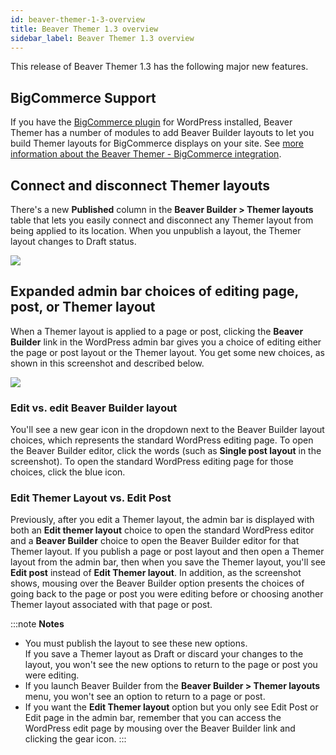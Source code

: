 ```yaml
---
id: beaver-themer-1-3-overview
title: Beaver Themer 1.3 overview
sidebar_label: Beaver Themer 1.3 overview
---
```


This release of Beaver Themer 1.3 has the following major new features.

## BigCommerce Support

If you have the [BigCommerce plugin](https://www.bigcommerce.com/essentials/wordpress-ecommerce-plugin/) for WordPress installed, Beaver Themer has a number of modules to add Beaver Builder layouts to let you build Themer layouts for BigCommerce displays on your site. See [more information about the Beaver Themer - BigCommerce integration](/beaver-themer/integrations/bigcommerce/beaver-themer-layouts-for-bigcommerce.md).

## Connect and disconnect Themer layouts

There's a new **Published** column in the **Beaver Builder > Themer layouts** table that lets you easily connect and disconnect any Themer layout from being applied to its location. When you unpublish a layout, the Themer layout changes to Draft status.

![](/img/beaver-themer-1-3-overview-17a373a7.gif)

## Expanded admin bar choices of editing page, post, or Themer layout

When a Themer layout is applied to a page or post, clicking the **Beaver Builder** link in the WordPress admin bar gives you a choice of editing either the page or post layout or the Themer layout. You get some new choices, as shown in this screenshot and described below.

![](/img/beaver-themer-1-3-overview-1e0bce2b.png)

### Edit vs. edit Beaver Builder layout

You'll see a new gear icon in the dropdown next to the Beaver Builder layout choices, which represents the standard WordPress editing page. To open the Beaver Builder editor, click the words (such as **Single post layout** in the screenshot). To open the standard WordPress editing page for those choices, click the blue icon.

### Edit Themer Layout vs. Edit Post

Previously, after you edit a Themer layout, the admin bar is displayed with both an **Edit themer layout** choice to open the standard WordPress editor and a **Beaver Builder** choice to open the Beaver Builder editor for that Themer layout. If you publish a page or post layout and then open a Themer layout from the admin bar, then when you save the Themer layout, you'll see **Edit post** instead of **Edit Themer layout**. In addition, as the screenshot shows, mousing over the Beaver Builder option presents the choices of going back to the page or post you were editing before or choosing another Themer layout associated with that page or post.

:::note **Notes**
  * You must publish the layout to see these new options.  
  If you save a Themer layout as Draft or discard your changes to the layout, you won't see the new options to return to the page or post you were editing.
  * If you launch Beaver Builder from the **Beaver Builder > Themer layouts** menu, you won't see an option to return to a page or post.
  * If you want the **Edit Themer layout** option but you only see Edit Post or Edit page in the admin bar, remember that you can access the WordPress edit page by mousing over the Beaver Builder link and clicking the gear icon.
:::
